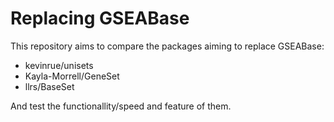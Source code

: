 # Replacing GSEABase

This repository aims to compare the packages aiming to replace GSEABase:

- kevinrue/unisets
- Kayla-Morrell/GeneSet
- llrs/BaseSet

And test the functionallity/speed and feature of them. 
